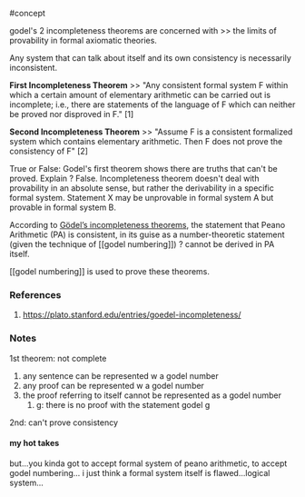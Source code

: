 #concept

godel's 2 incompleteness theorems are concerned with >> the limits of provability in formal axiomatic theories.

Any system that can talk about itself and its own consistency is necessarily inconsistent.

**First Incompleteness Theorem** >> "Any consistent formal system F within which a certain amount of elementary arithmetic can be carried out is incomplete; i.e., there are statements of the language of F which can neither be proved nor disproved in F." [1]

**Second Incompleteness Theorem** >> "Assume F is a consistent formalized system which contains elementary arithmetic. Then F does not prove the consistency of F" [2]

True or False: Godel's first theorem shows there are truths that can't be proved. Explain
?
False. Incompleteness theorem doesn't deal with provability in an absolute sense, but rather the derivability in a specific formal system. Statement X may be unprovable in formal system A but provable in formal system B.

According to [Gödel’s incompleteness theorems](https://plato.stanford.edu/entries/goedel/#IncThe), the statement that Peano Arithmetic (PA) is consistent, in its guise as a number-theoretic statement (given the technique of [[godel numbering]])
?
cannot be derived in PA itself.

[[godel numbering]] is used to prove these theorems. 

### References
1. https://plato.stanford.edu/entries/goedel-incompleteness/

### Notes

1st theorem: not complete
1. any sentence can be represented w a godel number
2. any proof can be represented w a godel number
3. the proof referring to itself cannot be represented as a godel number
	1. g: there is no proof with the statement godel g

2nd: can't prove consistency


#### my hot takes
but...you kinda got to accept formal system of peano arithmetic, to accept godel numbering...
i just think a formal system itself is flawed...logical system...

